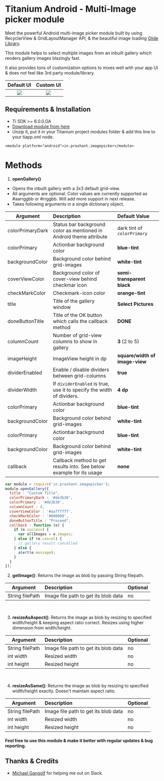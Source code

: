 # Titanium Android - Multi-Image picker module
Meet the powerful Android multi-image picker module built by using RecyclerView & GridLayoutManager API, & the beautiful image loading [Glide Library](https://github.com/bumptech/glide).

This module helps to select multiple images from an inbuilt gallery which renders gallery images blazingly fast.

It also provides tons of customization options to mixes well with your app UI & does not feel like 3rd party module/library.

| Default UI             |  Custom UI |
|:-------------------------:|:-------------------------:|
|  ![](https://github.com/prashantsaini1/titanium-android-imagepicker/blob/master/default.png)   |  ![](https://github.com/prashantsaini1/titanium-android-imagepicker/blob/master/custom.png)  |


## Requirements & Installation
* Ti SDK >= 6.0.0.GA
* [Download module from here](android/dist/in.prashant.imagepicker-android-1.0.0.zip)
* Unzip it, put it in your Titanium project modules folder & add this line to your tiapp.xml <modules> node.

```
<module platform="android">in.prashant.imagepicker</module>
```


# Methods
1. **openGallery()**
* Opens the inbuilt gallery with a 3x3 default grid-view. 
* All arguments are optional. Color values are currently supported as #aarrggbb or #rrggbb. Will add more support in next release.
* Takes following arguments in a single dictionary object.

| Argument        | Description           | Default Value  |
| -------------   |:--------------------- | :------------------------- |
| colorPrimaryDark| Status bar background color as mentioned in Android theme attribute | dark tint of `colorPrimary` |
| colorPrimary    |  Actionbar background color   | **blue-tint** |
| backgroundColor | Background color behind grid-images    | **white-tint** |
| coverViewColor    |  Background color of cover-view behind checkmar icon   | **semi-transparent black** |
| checkMarkColor | Checkmark-icon color    | **orange-tint** |
| title    |  Title of the gallery window   | **Select Pictures** |
| doneButtonTitle | Title of the OK button which calls the callback method    | **DONE** |
| columnCount    |  Number of grid-view columns to show in gallery   | **3** (2 to 5) |
| imageHeight | ImageView height in dp    | **square/width of image-view** |
| dividerEnabled    |  Enable / disable dividers between grid-columns   | **true** |
| dividerWidth | If `dividerEnabled` is true, use it to specify the width of dividers.    | **4 dp** |
| colorPrimary    |  Actionbar background color   | **blue-tint** |
| backgroundColor | Background color behind grid-images    | **white-tint** |
| colorPrimary    |  Actionbar background color   | **blue-tint** |
| backgroundColor | Background color behind grid-images    | **white-tint** |
| callback | Callback method to get results into. See below example for its usage    | **none** |

```javascript
var module = require('in.prashant.imagepicker');
module.openGallery({
  title : "Custom Title",
  colorPrimaryDark : '#de3b30',
  colorPrimary : '#de3b30',
  columnCount : 4,
  coverViewColor : '#aaffffff',
  checkMarkColor : '#000000',
  doneButtonTitle : "Proceed",
  callback : function (e) {
    if (e.success) {
      var allImages = e.images;
    } else if (e.cancel) {
      // gallery result cancelled
    } else {
      alert(e.message);
    }
  }
});
```


2. **getImage()**: Returns the image as blob by passing String filepath.

| Argument        | Description           | Optional  |
| -------------   |:--------------------- | :------------------------- |
| String filePath | Image file path to get its blob data | no |

</br>

3. **resizeAsAspect()**: Returns the image as blob by resizing to specified width/height & keeping aspect ratio correct. Resizes using higher dimension from width/height. 

| Argument        | Description           | Optional  |
| -------------   |:--------------------- | :------------------------- |
| String filePath | Image file path to get its blob data | no |
| int width    |  Resized width   | no |
| int height    |  Resized height   | no |

</br>

4. **resizeAsSame()**: Returns the image as blob by resizing to specified width/height exactly. Doesn't maintain aspect ratio.

| Argument        | Description           | Optional  |
| -------------   |:--------------------- | :------------------------- |
| String filePath | Image file path to get its blob data | no |
| int width    |  Resized width   | no |
| int height    |  Resized height   | no |

#### Feel free to use this module & make it better with regular updates & bug reporting.

## Thanks & Credits
* [Michael Gangolf](https://github.com/m1ga) for helping me out on Slack.

